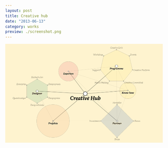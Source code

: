 ```yaml
---
layout: post
title: Creative hub
date: "2013-06-13"
category: works
preview: ./screenshot.png
---
```


![](screenshot.png)
